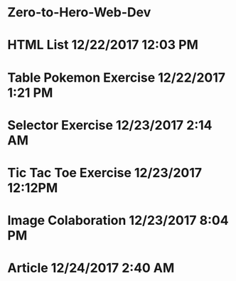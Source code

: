 # Zero-to-Hero-Web-Dev
# HTML List 12/22/2017 12:03 PM
# Table Pokemon Exercise 12/22/2017 1:21 PM
# Selector Exercise 12/23/2017 2:14 AM
# Tic Tac Toe Exercise 12/23/2017 12:12PM
# Image Colaboration 12/23/2017 8:04 PM
# Article 12/24/2017 2:40 AM
